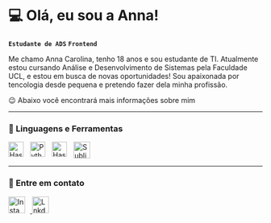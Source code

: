 # 💻 Olá, eu sou a Anna! 
**`Estudante de ADS`** **`Frontend`**

Me chamo Anna Carolina, tenho 18 anos e sou estudante de TI. Atualmente estou cursando Análise e Desenvolvimento de Sistemas pela Faculdade UCL, e estou em busca de novas oportunidades! Sou apaixonada por tencologia desde pequena e pretendo fazer dela minha profissão.

😉 Abaixo você encontrará mais informações sobre mim

---

### 🤖 Linguagens e Ferramentas

<img
    align="left" 
    alt="Haskell" 
    title="Haskell"
    width="30px" 
    style="padding-right: 10px;" 
    src="https://cdn.jsdelivr.net/gh/devicons/devicon@latest/icons/haskell/haskell-original.svg" 
/>
<img 
    align="left" 
    alt="Python" 
    title="Python"
    width="30px" 
    style="padding-right: 10px;" 
    src="https://cdn.jsdelivr.net/gh/devicons/devicon@latest/icons/python/python-original.svg"
/>
<img
    align="left" 
    alt="Haskell" 
    title="VSCode"
    width="30px" 
    style="padding-right: 10px;" 
    src="https://cdn.jsdelivr.net/gh/devicons/devicon@latest/icons/vscode/vscode-original.svg"
/>
<img
     align="left" 
    alt="Sublime" 
    title="Sublime Text"
    width="33px" 
    style="padding-right: 10px;" 
    src="https://img.icons8.com/?size=100&id=6RHskkZGRABM&format=png&color="
/>

<br/>
<br/>

---

### 🤝 Entre em contato

</a> 
    <a href="https://www.instagram.com/_annaacsb?igsh=MWQ2ZjRzcHNlNnZjZQ==">
        <img 
            alt="Insta" 
            title="Instagram" 
             width="33px" 
            style="padding-right: 10px;" 
            src="https://img.icons8.com/?size=100&id=Xy10Jcu1L2Su&format=png&color=000000"
        />
    </a>
    <a href="https://www.linkedin.com/in/annastinguel-ti/">
        <img 
            alt="Lnkd" 
            title="LinkedIn" 
            width="33px" 
            style="padding-right: 10px;" 
            src="https://img.icons8.com/?size=100&id=xuvGCOXi8Wyg&format=png&color=000000"
        />
    </a>
</p
